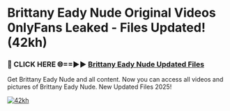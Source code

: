 # Brittany Eady Nude Original Videos 0nlyFans Leaked - Files Updated! (42kh)

<h3>🔴 CLICK HERE 🌐==►► <a href="https://tinyurl.com/yrmya6cz" rel="nofollow">Brittany Eady Nude Updated Files</a></h3>

Get Brittany Eady Nude and all content. Now you can access all videos and pictures of Brittany Eady Nude. New Updated Files 2025!

[![42kh](https://i.imgur.com/FMdXYCs.gif)](https://tinyurl.com/yrmya6cz)
